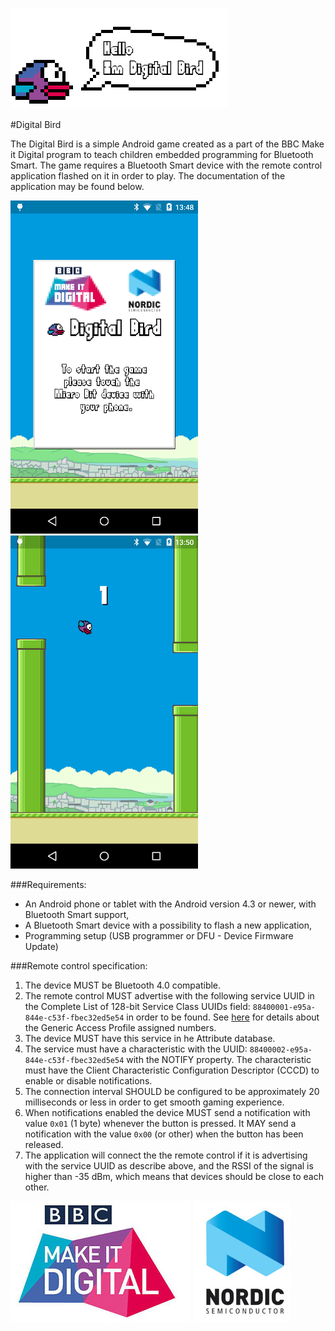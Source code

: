 ![Hello!](images/hello.png)

#Digital Bird

The Digital Bird is a simple Android game created as a part of the BBC Make it Digital program to teach children embedded programming for Bluetooth Smart. The game requires a Bluetooth Smart device with the remote control application flashed on it in order to play. The documentation of the application may be found below.

![Screenshot](images/main.png) ![Screenshot](images/game.png)

###Requirements:

- An Android phone or tablet with the Android version 4.3 or newer, with Bluetooth Smart support,
- A Bluetooth Smart device with a possibility to flash a new application,
- Programming setup (USB programmer or DFU - Device Firmware Update)

###Remote control specification:

1. The device MUST be Bluetooth 4.0 compatible.
2. The remote control MUST advertise with the following service UUID in the Complete List of 128-bit Service Class UUIDs field: `88400001-e95a-844e-c53f-fbec32ed5e54` in order to be found. See [here](https://www.bluetooth.org/en-us/specification/assigned-numbers/generic-access-profile) for details about the Generic Access Profile assigned numbers.
3. The device MUST have this service in he Attribute database.
4. The service must have a characteristic with the UUID: `88400002-e95a-844e-c53f-fbec32ed5e54` with the NOTIFY property. The characteristic must have the Client Characteristic Configuration Descriptor (CCCD) to enable or disable notifications.
5. The connection interval SHOULD be configured to be approximately 20 milliseconds or less in order to get smooth gaming experience.
6. When notifications enabled the device MUST send a notification with value `0x01` (1 byte) whenever the button is pressed. It MAY send a notification with the value `0x00` (or other) when the button has been released.
7. The application will connect the the remote control if it is advertising with the service UUID as describe above, and the RSSI of the signal is higher than -35 dBm, which means that devices should be close to each other.

[![BBC Make it Digital](images/MakeItDigitalLogo.jpg)](http://www.bbc.co.uk/makeitdigital) [![Nordic Semiconductor](images/NordicSemiconductorLogo.jpg)](http://www.nordicsemi.com)
